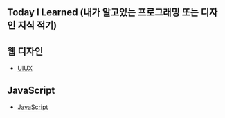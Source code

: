 [uiuxlink]: ./UIUX/UIUX.md
[javascriptlink]: ./JavaScript/javascript.md



## Today I Learned (내가 알고있는 프로그래밍 또는 디자인 지식 적기)

## 웹 디자인

- [UIUX][uiuxlink]

## JavaScript

- [JavaScript][javascriptlink]
